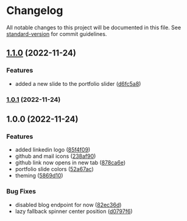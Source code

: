# Changelog

All notable changes to this project will be documented in this file. See [standard-version](https://github.com/conventional-changelog/standard-version) for commit guidelines.

## [1.1.0](https://ssh.dev.azure.com///compare/v1.0.1...v1.1.0) (2022-11-24)


### Features

* added a new slide to the portfolio slider ([d6fc5a8](https://ssh.dev.azure.com///commit/d6fc5a85ba53a1a852b9b6603728c2d08c63355e))

### [1.0.1](https://ssh.dev.azure.com///compare/v1.0.0...v1.0.1) (2022-11-24)

## 1.0.0 (2022-11-24)


### Features

* added linkedin logo ([85f4f09](https://ssh.dev.azure.com///commit/85f4f09d6a46e5d3aa7fbd6ecc63038af7941d09))
* github and mail icons ([238af90](https://ssh.dev.azure.com///commit/238af90bb373b5f5440ecb4d6904f7f0eabe1540))
* github link now opens in new tab ([878ca6e](https://ssh.dev.azure.com///commit/878ca6e059fbc85da0cf0e4aa882afb33f71357a))
* portfolio slide colors ([52a67ac](https://ssh.dev.azure.com///commit/52a67ac97aedb721938f12db4cda61d21943e77a))
* theming ([5869d10](https://ssh.dev.azure.com///commit/5869d104cfc6e1c4a098b5a4026756a771e961f1))


### Bug Fixes

* disabled blog endpoint for now ([82ec36d](https://ssh.dev.azure.com///commit/82ec36d6e88f044d6eb8384d4c7567f83972aa16))
* lazy fallback spinner center position ([d0797f6](https://ssh.dev.azure.com///commit/d0797f6d151c5249cc8abe8e555ad14fbaa6f341))
